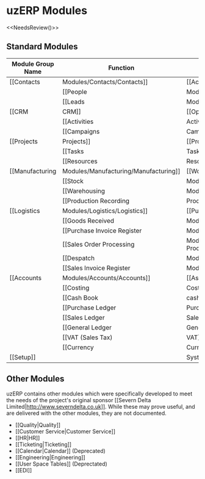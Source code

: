 # uzERP Modules

<<NeedsReview()>>

## Standard Modules

| Module Group Name | Function | Business Function |
| ------ | ------  | ------ |
| [[Contacts|Modules/Contacts/Contacts]]          | [[Accounts|Modules/Contacts/Accounts]]                            | Operations/Finance     |
|                                | [[People|Modules/Contacts/people]]                               | Sales                  |
|                                | [[Leads|Modules/Contacts/Leads]]                                  | Sales                  |
| [[CRM|CRM]]                    | [[Opportunities|Opportunities]]                 | Marketing              |
|                                | [[Activities|Activities]]                        | Marketing              |
|                                | [[Campaigns|Campaigns]]                          | Marketing              |
| [[Projects|Projects]]          | [[Projects|Projects]]                            | Project Management     |
|                                | [[Tasks|Tasks]]                                  | Project Management     |
|                                | [[Resources|Resources]]                          | Project Management     |
| [[Manufacturing|Modules/Manufacturing/Manufacturing]] | [[Works Orders|Modules/Manufacturing/Works Orders]]                    | Operations             |
|                                | [[Stock|Modules/Manufacturing/Stock]]                                | Operations             |
|                                | [[Warehousing|Modules/Manufacturing/Warehousing]]                      | Operations             |
|                                | [[Production Recording|Production Recording]]    | Operations             |
| [[Logistics|Modules/Logistics/Logistics]]        | [[Purchasing Order Processing|Modules/Logistics/Purchasing/Purchase Order Processing]]   | Operations             |
|                                | [[Goods Received|Modules/Logistics/Purchasing/Receiving]]                 | Logistics              |
|                                | [[Purchase Invoice Register|Modules/Logistics/Purchasing/Invoicing]] | Logistics/Finance      |
|                                | [[Sales Order Processing|Modules/Logistics/Sales/Sales Order Processing]]           | Sales                  |
|                                | [[Despatch|Modules/Logistics/Sales/Despatch]]                            | Logistics              |
|                                | [[Sales Invoice Register|Modules/Logistics/Sales/Invoicing]]       | Logistics/Finance      |
| [[Accounts|Modules/Accounts/Accounts]]        | [[Asset Register|Asset Register]]                | Finance                |
|                                | [[Costing|Costing]]                              | Operations             |
|                                | [[Cash Book|cashbook]]                           | Finance                |
|                                | [[Purchase Ledger|Purchase Ledger]]              | Finance                |
|                                | [[Sales Ledger|Sales Ledger]]                    | Finance                |
|                                | [[General Ledger|General Ledger]]                | Finance                |
|                                | [[VAT (Sales Tax)|VAT]]                   | Finance                |
|   | [[Currency|Currency]] | Finance |
|  [[Setup]] |  | System |


## Other Modules

uzERP contains other modules which were specifically developed to meet the needs of the project's original sponsor [[Severn Delta Limited|http://www.severndelta.co.uk]]. While these may prove useful, and are delivered with the other modules, they are not documented.


* [[Quality|Quality]]
* [[Customer Service|Customer Service]]
* [[HR|HR]]
* [[Ticketing|Ticketing]]
* [[Calendar|Calendar]] (Deprecated)
* [[Engineering|Engineering]]
* [[User Space Tables]] (Deprectated)
* [[EDI]]
